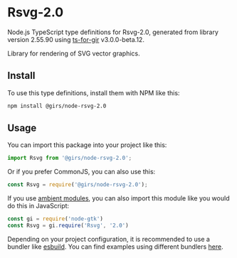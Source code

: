 
# Rsvg-2.0

Node.js TypeScript type definitions for Rsvg-2.0, generated from library version 2.55.90 using [ts-for-gir](https://github.com/gjsify/ts-for-gjs) v3.0.0-beta.12.

Library for rendering of SVG vector graphics.

## Install

To use this type definitions, install them with NPM like this:
```bash
npm install @girs/node-rsvg-2.0
```

## Usage

You can import this package into your project like this:
```ts
import Rsvg from '@girs/node-rsvg-2.0';
```

Or if you prefer CommonJS, you can also use this:
```ts
const Rsvg = require('@girs/node-rsvg-2.0');
```

If you use [ambient modules](https://github.com/gjsify/ts-for-gir/tree/main/packages/cli#ambient-modules), you can also import this module like you would do this in JavaScript:

```ts
const gi = require('node-gtk')
const Rsvg = gi.require('Rsvg', '2.0')
```

Depending on your project configuration, it is recommended to use a bundler like [esbuild](https://esbuild.github.io/). You can find examples using different bundlers [here](https://github.com/gjsify/ts-for-gir/tree/main/examples).